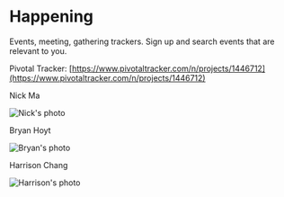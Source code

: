 # Happening
Events, meeting, gathering trackers. Sign up and search events that are relevant to you.

Pivotal Tracker: [https://www.pivotaltracker.com/n/projects/1446712](https://www.pivotaltracker.com/n/projects/1446712)

Nick Ma

![Nick's photo](https://scontent-sjc2-1.xx.fbcdn.net/hphotos-xap1/v/t1.0-9/10849752_10205803553836451_2328308321697170721_n.jpg?oh=18e7eaa03b1b720014c058115afd330c&oe=568A6A2C)

Bryan Hoyt

![Bryan's photo](http://screenshu.com/static/uploads/temporary/6x/8b/1u/5unr08.jpg)

Harrison Chang

![Harrison's photo](https://scontent-sjc2-1.xx.fbcdn.net/hphotos-frc3/v/t1.0-9/10710763_4667320017393_6448121638709415701_n.jpg?oh=c35b6b45d80816c624fb9faba76ac99d&oe=568D7BE7)
